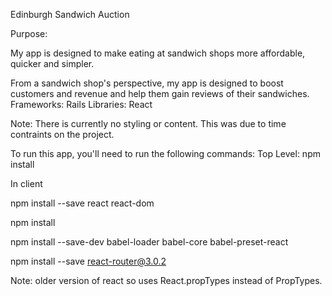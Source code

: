 Edinburgh Sandwich Auction

Purpose:

My app is designed to make eating at sandwich shops more affordable, quicker and simpler.

From a sandwich shop's perspective, my app is designed to boost customers and revenue and help them gain reviews of their sandwiches.
Frameworks: Rails
Libraries: React

Note: There is currently no styling or content.  This was due to time contraints on the project.

To run this app, you'll need to run the following commands:
Top Level:
npm install
 
In client

npm install --save react react-dom

npm install

npm install --save-dev babel-loader babel-core babel-preset-react

npm install --save react-router@3.0.2

Note: older version of react so uses React.propTypes instead of PropTypes.
 
